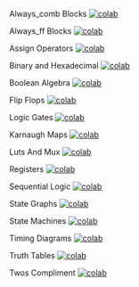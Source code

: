 Always_comb Blocks [![colab](https://colab.research.google.com/assets/colab-badge.svg)](https://colab.research.google.com/github/byuccl/digital_design_colab2/blob/master/Exercises/always_comb/always_comb.ipynb)
    
Always_ff Blocks [![colab](https://colab.research.google.com/assets/colab-badge.svg)](https://colab.research.google.com/github/byuccl/digital_design_colab2/blob/master/Exercises/always_ff/always_ff.ipynb)
    
Assign Operators [![colab](https://colab.research.google.com/assets/colab-badge.svg)](https://colab.research.google.com/github/byuccl/digital_design_colab2/blob/master/Exercises/assign_operators/assign_operators.ipynb)
    
Binary and Hexadecimal [![colab](https://colab.research.google.com/assets/colab-badge.svg)](https://colab.research.google.com/github/byuccl/digital_design_colab2/blob/master/Exercises/binary_hex/binary_hex.ipynb)
    
Boolean Algebra [![colab](https://colab.research.google.com/assets/colab-badge.svg)](https://colab.research.google.com/github/byuccl/digital_design_colab2/blob/master/Exercises/boolean_algebra/boolean_algebra.ipynb)
    
Flip Flops [![colab](https://colab.research.google.com/assets/colab-badge.svg)](https://colab.research.google.com/github/byuccl/digital_design_colab2/blob/master/Exercises/flip_flops/flip_flops.ipynb)
    
Logic Gates [![colab](https://colab.research.google.com/assets/colab-badge.svg)](https://colab.research.google.com/github/byuccl/digital_design_colab2/blob/master/Exercises/gates/gates.ipynb)
    
Karnaugh Maps [![colab](https://colab.research.google.com/assets/colab-badge.svg)](https://colab.research.google.com/github/byuccl/digital_design_colab2/blob/master/Exercises/karnaugh_maps/karnaugh_maps.ipynb)
    
Luts And Mux [![colab](https://colab.research.google.com/assets/colab-badge.svg)](https://colab.research.google.com/github/byuccl/digital_design_colab2/blob/master/Exercises/luts_and_mux/luts_and_mux.ipynb)
    
Registers [![colab](https://colab.research.google.com/assets/colab-badge.svg)](https://colab.research.google.com/github/byuccl/digital_design_colab2/blob/master/Exercises/registers/registers.ipynb)
    
Sequential Logic [![colab](https://colab.research.google.com/assets/colab-badge.svg)](https://colab.research.google.com/github/byuccl/digital_design_colab2/blob/master/Exercises/sequential_logic/sequential_logic.ipynb)
    
State Graphs [![colab](https://colab.research.google.com/assets/colab-badge.svg)](https://colab.research.google.com/github/byuccl/digital_design_colab2/blob/master/Exercises/state_graphs/state_graphs.ipynb)
    
State Machines [![colab](https://colab.research.google.com/assets/colab-badge.svg)](https://colab.research.google.com/github/byuccl/digital_design_colab2/blob/master/Exercises/state_machines/state_machines.ipynb)
    
Timing Diagrams [![colab](https://colab.research.google.com/assets/colab-badge.svg)](https://colab.research.google.com/github/byuccl/digital_design_colab2/blob/master/Exercises/timing_diagrams/timing_diagrams.ipynb)
    
Truth Tables [![colab](https://colab.research.google.com/assets/colab-badge.svg)](https://colab.research.google.com/github/byuccl/digital_design_colab2/blob/master/Exercises/truth_tables/truth_tables.ipynb)
    
Twos Compliment [![colab](https://colab.research.google.com/assets/colab-badge.svg)](https://colab.research.google.com/github/byuccl/digital_design_colab2/blob/master/Exercises/twos_compliment/twos_compliment.ipynb)
    
